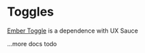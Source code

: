 # Toggles

[Ember Toggle](https://github.com/knownasilya/ember-toggle) is a dependence with UX Sauce

...more docs todo
